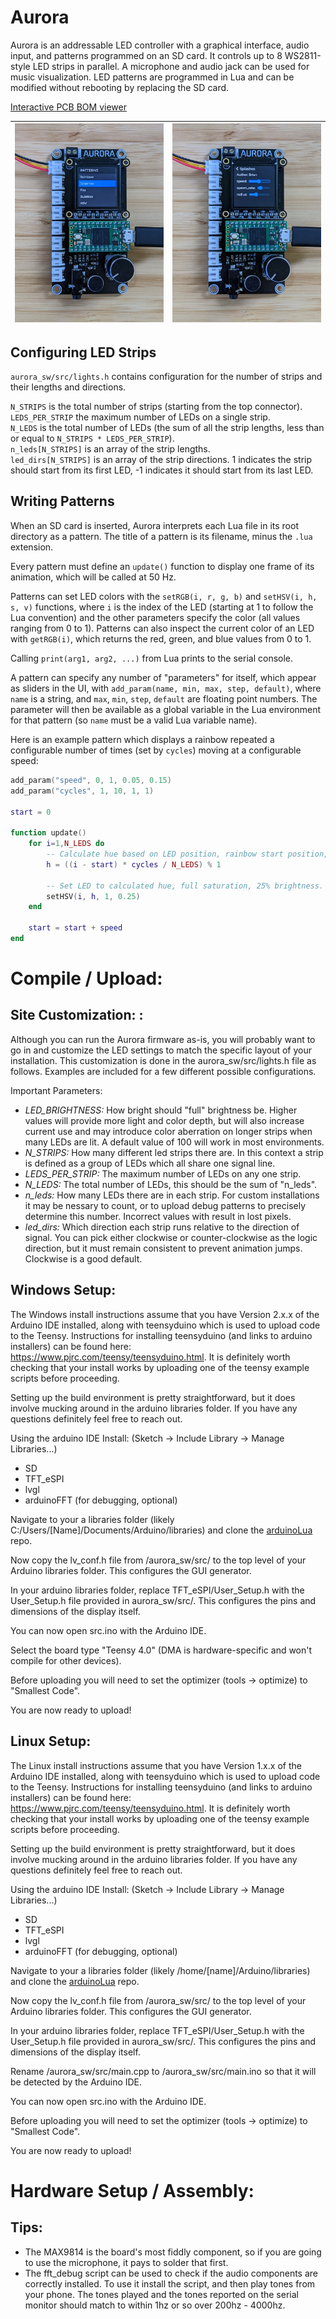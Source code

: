 # Aurora
Aurora is an addressable LED controller with a graphical interface, audio input, and patterns programmed on an SD card.
It controls up to 8 WS2811-style LED strips in parallel.
A microphone and audio jack can be used for music visualization.
LED patterns are programmed in Lua and can be modified without rebooting by replacing the SD card.

[Interactive PCB BOM viewer](https://htmlpreview.github.io/?https://github.com/cruzsbrian/aurora/blob/main/aurora_hw/bom/ibom.html)

| <img src="/img/menu.jpg" height=100%> | <img src="/img/pattern.jpg" height=100%> |
| ----------------------------- | ----------------------------------- |

## Configuring LED Strips

`aurora_sw/src/lights.h` contains configuration for the number of strips and their lengths and directions.

`N_STRIPS` is the total number of strips (starting from the top connector).  
`LEDS_PER_STRIP` the maximum number of LEDs on a single strip.  
`N_LEDS` is the total number of LEDs (the sum of all the strip lengths, less than or equal to `N_STRIPS * LEDS_PER_STRIP`).  
`n_leds[N_STRIPS]` is an array of the strip lengths.  
`led_dirs[N_STRIPS]` is an array of the strip directions.
1 indicates the strip should start from its first LED, -1 indicates it should start from its last LED.

## Writing Patterns

When an SD card is inserted, Aurora interprets each Lua file in its root directory as a pattern.
The title of a pattern is its filename, minus the `.lua` extension.

Every pattern must define an `update()` function to display one frame of its animation, which will be called at 50 Hz.

Patterns can set LED colors with the `setRGB(i, r, g, b)` and `setHSV(i, h, s, v)` functions, where `i` is the index of the LED (starting at 1 to follow the Lua convention) and the other parameters specify the color (all values ranging from 0 to 1).
Patterns can also inspect the current color of an LED with `getRGB(i)`, which returns the red, green, and blue values from 0 to 1.

Calling `print(arg1, arg2, ...)` from Lua prints to the serial console.

A pattern can specify any number of "parameters" for itself, which appear as sliders in the UI, with `add_param(name, min, max, step, default)`, where `name` is a string, and `max`, `min`, `step`, `default` are floating point numbers.
The parameter will then be available as a global variable in the Lua environment for that pattern (so `name` must be a valid Lua variable name).

Here is an example pattern which displays a rainbow repeated a configurable number of times (set by `cycles`) moving at a configurable speed:
```Lua
add_param("speed", 0, 1, 0.05, 0.15)
add_param("cycles", 1, 10, 1, 1)

start = 0

function update()
    for i=1,N_LEDS do
        -- Calculate hue based on LED position, rainbow start position, and number of cycles.
        h = ((i - start) * cycles / N_LEDS) % 1
        
        -- Set LED to calculated hue, full saturation, 25% brightness.
        setHSV(i, h, 1, 0.25)
    end

    start = start + speed
end
```

# Compile / Upload:
## Site Customization: : 
Although you can run the Aurora firmware as-is, you will probably want to go in and customize the LED settings to match the specific layout of your installation. This customization is done in the aurora_sw/src/lights.h file as follows. Examples are included for a few different possible configurations. 

Important Parameters:
- *LED_BRIGHTNESS:* How bright should "full" brightness be. Higher values will provide more light and color depth, but will also increase current use and may introduce color aberration on longer strips when many LEDs are lit. A default value of 100 will work in most environments. 
- *N_STRIPS:* How many different led strips there are. In this context a strip is defined as a group of LEDs which all share one signal line. 
- *LEDS_PER_STRIP:* The maximum number of LEDs on any one strip.
- *N_LEDS:* The total number of LEDs, this should be the sum of "n_leds".
- *n_leds:* How many LEDs there are in each strip. For custom installations it may be nessary to count, or to upload debug patterns to precisely determine this number. Incorrect values with result in lost pixels. 
- *led_dirs:* Which direction each strip runs relative to the direction of signal. You can pick either clockwise or counter-clockwise as the logic direction, but it must remain consistent to prevent animation jumps. Clockwise is a good default. 
## Windows Setup: 
The Windows install instructions assume that you have Version 2.x.x of the Arduino IDE installed, along with teensyduino which is used to upload code to the Teensy. Instructions for installing teensyduino (and links to arduino installers) can be found here: https://www.pjrc.com/teensy/teensyduino.html. It is definitely worth checking that your install works by uploading one of the teensy example scripts before proceeding. 

Setting up the build environment is pretty straightforward, but it does involve mucking around in the arduino libraries folder. If you have any questions definitely feel free to reach out. 

Using the arduino IDE Install: 
(Sketch -> Include Library -> Manage Libraries...)
 - SD
 - TFT_eSPI
 - lvgl
 - arduinoFFT (for debugging, optional)
 
 Navigate to your a libraries folder (likely C:/Users/[Name]/Documents/Arduino/libraries) and clone the [arduinoLua](https://github.com/blackketter/LuaArduino) repo. 
 
 Now copy the lv_conf.h file from /aurora_sw/src/ to the top level of your Arduino libraries folder. This configures the GUI generator.
 
 In your arduino libraries folder, replace TFT_eSPI/User_Setup.h with the User_Setup.h file provided in aurora_sw/src/. This configures the pins and dimensions of the display itself. 
  
 You can now open src.ino with the Arduino IDE. 

 Select the board type "Teensy 4.0" (DMA is hardware-specific and won't compile for other devices). 
 
 Before uploading you will need to set the optimizer (tools -> optimize) to "Smallest Code".
 
 You are now ready to upload!

## Linux Setup: 
The Linux install instructions assume that you have Version 1.x.x of the Arduino IDE installed, along with teensyduino which is used to upload code to the Teensy. Instructions for installing teensyduino (and links to arduino installers) can be found here: https://www.pjrc.com/teensy/teensyduino.html. It is definitely worth checking that your install works by uploading one of the teensy example scripts before proceeding. 

Setting up the build environment is pretty straightforward, but it does involve mucking around in the arduino libraries folder. If you have any questions definitely feel free to reach out. 

Using the arduino IDE Install: 
(Sketch -> Include Library -> Manage Libraries...)
 - SD
 - TFT_eSPI
 - lvgl
 - arduinoFFT (for debugging, optional)
 
 Navigate to your a libraries folder (likely /home/[name]/Arduino/libraries) and clone the [arduinoLua](https://github.com/blackketter/LuaArduino) repo. 
 
 Now copy the lv_conf.h file from /aurora_sw/src/ to the top level of your Arduino libraries folder. This configures the GUI generator.
 
 In your arduino libraries folder, replace TFT_eSPI/User_Setup.h with the User_Setup.h file provided in aurora_sw/src/. This configures the pins and dimensions of the display itself. 
 
 Rename /aurora_sw/src/main.cpp to /aurora_sw/src/main.ino so that it will be detected by the Arduino IDE. 
 
 You can now open src.ino with the Arduino IDE. 
 
 Before uploading you will need to set the optimizer (tools -> optimize) to "Smallest Code".
 
 You are now ready to upload!
 
 # Hardware Setup / Assembly: 
 
 ## Tips:
 - The MAX9814 is the board's most fiddly component, so if you are going to use the microphone, it pays to solder that first.
 - The fft_debug script can be used to check if the audio components are
   correctly installed. To use it install the script, and then play tones from
   your phone. The tones played and the tones reported on the serial monitor 
   should match to within 1hz or so over 200hz - 4000hz. 

